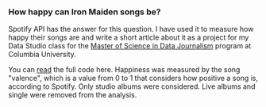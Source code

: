 ### How happy can Iron Maiden songs be? ### 

Spotify API has the answer for this question. I have used it to measure how happy their songs are and write a short article about it as a project for my Data Studio class for the [Master of Science in Data Journalism](https://journalism.columbia.edu/ms-data-journalism) program at Columbia University.

You can [read](https://github.com/luizftoledo/luizftoledo.github.io/blob/main/iron-maiden-happiness/docs/data_analysis_maiden.ipynb) the full code here. Happiness was measured by the song "valence", which is a value from 0 to 1 that considers how positive a song is, according to Spotify. Only studio albums were considered. Live albums and single were removed from the analysis.</p>
           
